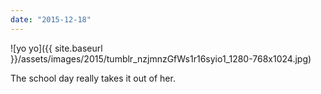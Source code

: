 ```yaml
---
date: "2015-12-18"
---
```


![yo yo]({{ site.baseurl }}/assets/images/2015/tumblr_nzjmnzGfWs1r16syio1_1280-768x1024.jpg)

The school day really takes it out of her.

